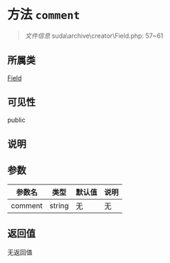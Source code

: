# 方法 `comment`

> *文件信息* suda\archive\creator\Field.php: 57~61

## 所属类 

[Field](../Field.md)

## 可见性

 public 

## 说明



## 参数


| 参数名 | 类型 | 默认值 | 说明 |
|--------|-----|-------|-------|
| comment |  string | 无 | 无 |



## 返回值

无返回值
